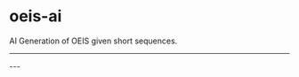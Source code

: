 # oeis-ai
AI Generation of OEIS given short sequences.

---
<div prompt-sequence></div>
---

<script src="v1/model.js"></script>
<script src="pages/prompt-sequence.js"></script>
